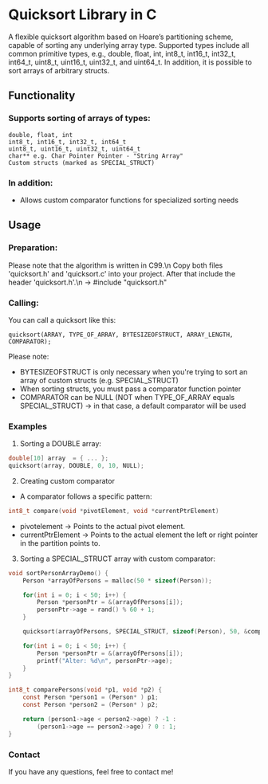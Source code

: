 # Quicksort Library in C

A flexible quicksort algorithm based on Hoare’s partitioning scheme, capable of sorting any underlying array type.
Supported types include all common primitive types, e.g., double, float, int, int8_t, int16_t, int32_t, int64_t, uint8_t, uint16_t, uint32_t, and uint64_t.
In addition, it is possible to sort arrays of arbitrary structs.

## Functionality

### Supports sorting of arrays of types:
	double, float, int
	int8_t, int16_t, int32_t, int64_t
	uint8_t, uint16_t, uint32_t, uint64_t
	char** e.g. Char Pointer Pointer - "String Array"
	Custom structs (marked as SPECIAL_STRUCT)

### In addition:

- Allows custom comparator functions for specialized sorting needs

## Usage

### Preparation:

Please note that the algorithm is written in C99.\n
Copy both files 'quicksort.h' and 'quicksort.c' into your project. After that include the header 'quicksort.h'.\n
-> #include "quicksort.h"

### Calling:

You can call a quicksort like this:

	quicksort(ARRAY, TYPE_OF_ARRAY, BYTESIZEOFSTRUCT, ARRAY_LENGTH, COMPARATOR);

Please note:
- BYTESIZEOFSTRUCT is only necessary when you're trying to sort an array of custom structs (e.g. SPECIAL_STRUCT)
- When sorting structs, you must pass a comparator function pointer
- COMPARATOR can be NULL (NOT when TYPE_OF_ARRAY equals SPECIAL_STRUCT) -> in that case, a default comparator will be used

### Examples

1. Sorting a DOUBLE array:

```c
double[10] array  = { ... };
quicksort(array, DOUBLE, 0, 10, NULL);
```

2. Creating custom comparator

- A comparator follows a specific pattern:
```c
int8_t compare(void *pivotElement, void *currentPtrElement)
```

- pivotelement -> Points to the actual pivot element.
- currentPtrElement -> Points to the actual element the left or right pointer in the partition points to.

3. Sorting a SPECIAL_STRUCT array with custom comparator:

```c
void sortPersonArrayDemo() {
    Person *arrayOfPersons = malloc(50 * sizeof(Person));

    for(int i = 0; i < 50; i++) {
        Person *personPtr = &(arrayOfPersons[i]);
        personPtr->age = rand() % 60 + 1;
    }

    quicksort(arrayOfPersons, SPECIAL_STRUCT, sizeof(Person), 50, &comparePersons);

    for(int i = 0; i < 50; i++) {
        Person *personPtr = &(arrayOfPersons[i]);
        printf("Alter: %d\n", personPtr->age);
    }
}

int8_t comparePersons(void *p1, void *p2) {
    const Person *person1 = (Person* ) p1;
    const Person *person2 = (Person* ) p2;

    return (person1->age < person2->age) ? -1 :
        (person1->age == person2->age) ? 0 : 1;
}
```

### Contact

If you have any questions, feel free to contact me!






	
    
   

   
   

